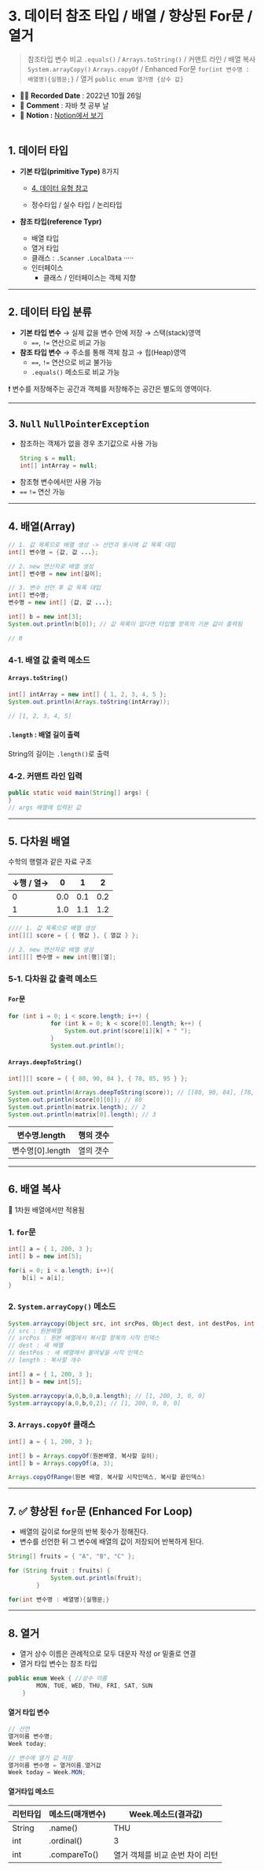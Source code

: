 # 3. 데이터 참조 타입 / 배열 / 향상된 For문 / 열거

> 참조타입 변수 비교 `.equals()` / `Arrays.toString()` / 커맨트 라인 / 배열 복사 `System.arrayCopy()` `Arrays.copyOf` / Enhanced For문 `for(int 변수명 : 배열명){실행문;}` / 열거 `public enum 열거명 {상수 값}`

- ✍🏻 **Recorded Date** : 2022년 10월 26일
- 💬 **Comment** : 자바 첫 공부 날
- 🔖 **Notion :** [Notion에서 보기](https://6suk.notion.site/3-For-78f3e63353fa4cc7a8a2a4a255506dfb)
  <br>
  <br>

## 1. 데이터 타입

- **기본 타입(primitive Type)** 8가지

  - [4. 데이터 유형 참고](https://www.notion.so/1-10cd2489440c46bda325f59e1643db6b)

  - 정수타입 / 실수 타입 / 논리타입

- **참조 타입(reference Typr)**
  - 배열 타입
  - 열거 타입
  - 클래스 : `.Scanner` `.LocalData` ·····
  - 인터페이스
    - 클래스 / 인터페이스는 객체 지향

---

## 2. 데이터 타입 분류

- **기본 타입 변수** → 실제 값을 변수 안에 저장 → 스택(stack)영역
  - `==`, `!=` 연산으로 비교 가능
- **참조 타입 변수** → 주소를 통해 객체 참고 → 힙(Heap)영역
  - `==`, `!=` 연산으로 비교 불가능
  - `.equals()` 메소드로 비교 가능

❗ 변수를 저장해주는 공간과 객체를 저장해주는 공간은 별도의 영역이다.

---

## 3. `Null` `NullPointerException`

- 참조하는 객체가 없을 경우 초기값으로 사용 가능
  ```java
  String s = null;
  int[] intArray = null;
  ```
- 참조형 변수에서만 사용 가능
- `==` `!=` 연산 가능

---

## 4. 배열(Array)

```java
// 1. 값 목록으로 배열 생성 -> 선언과 동시에 값 목록 대입
int[] 변수명 = {값, 값 ...};

// 2. new 연산자로 배열 생성
int[] 변수명 = new int[길이];

// 3. 변수 선언 후 값 목록 대입
int[] 변수명;
변수명 = new int[] {값, 값 ...};
```

```java
int[] b = new int[3];
System.out.println(b[0]); // 값 목록이 없다면 타입별 항목의 기본 값이 출력됨

// 0
```

### 4-1. 배열 값 출력 메소드

#### `Arrays.toString()`

```java
int[] intArray = new int[] { 1, 2, 3, 4, 5 };
System.out.println(Arrays.toString(intArray));

// [1, 2, 3, 4, 5]
```

#### `.length` : 배열 길이 출력

String의 길이는 `.length()`로 출력

### 4-2. 커맨트 라인 입력

```java
public static void main(String[] args) {
}
// args 배열에 입력된 값
```

---

## 5. 다차원 배열

수학의 행렬과 같은 자료 구조

| ↓행 / 열→ | 0   | 1   | 2   |
| --------- | --- | --- | --- |
| 0         | 0.0 | 0.1 | 0.2 |
| 1         | 1.0 | 1.1 | 1.2 |

```java
//// 1. 값 목록으로 배열 생성
int[][] score = { { 행값 }, { 열값 } };

// 2. new 연산자로 배열 생성
int[][] 변수명 = new int[행][열];
```

### 5-1. 다차원 값 출력 메소드

#### `For`문

```java
for (int i = 0; i < score.length; i++) {
			for (int k = 0; k < score[0].length; k++) {
				System.out.print(score[i][k] + " ");
			}
			System.out.println();
```

#### `Arrays.deepToString()`

```java
int[][] score = { { 80, 90, 84 }, { 78, 85, 95 } };

System.out.println(Arrays.deepToString(score)); // [[80, 90, 84], [78, 85, 95]]
System.out.println(score[0][0]); // 80
System.out.println(matrix.length); // 2
System.out.println(matrix[0].length); // 3
```

| 변수명.length    | 행의 갯수 |
| ---------------- | --------- |
| 변수명[0].length | 열의 갯수 |

---

## 6. 배열 복사

📌 1차원 배열에서만 적용됨

### 1. `for`문

```java
int[] a = { 1, 200, 3 };
int[] b = new int[5];

for(i = 0; i < a.length; i++){
	b[i] = a[i];
}
```

### 2. `System.arrayCopy()` 메소드

```java
System.arraycopy(Object src, int srcPos, Object dest, int destPos, int length);
// src : 원본배열
// srcPos : 원본 배열에서 복사할 항복의 시작 인덱스
// dest : 새 배열
// destPos : 새 배열에서 붙여넣을 시작 인덱스
// length : 복사할 개수
```

```java
int[] a = { 1, 200, 3 };
int[] b = new int[5];

System.arraycopy(a,0,b,0,a.length); // [1, 200, 3, 0, 0]
System.arraycopy(a,0,b,0,2); // [1, 200, 0, 0, 0]
```

### 3. `Arrays.copyOf` 클래스

```java
int[] a = { 1, 200, 3 };

int[] b = Arrays.copyOf(원본배열, 복사할 길이);
int[] b = Arrays.copyOf(a, 3);

Arrays.copyOfRange(원본 배열, 복사할 시작인덱스, 복사할 끝인덱스)
```

---

## 7. ✅ 향상된 `for`문 (**Enhanced For Loop)**

- 배열의 길이로 for문의 반복 횟수가 정해진다.
- 변수를 선언한 뒤 그 변수에 배열의 값이 저장되어 반복하게 된다.

```java
String[] fruits = { "A", "B", "C" };

for (String fruit : fruits) {
			System.out.println(fruit);
		}

for(int 변수명 : 배열명){실행문;}
```

---

## 8. 열거

- 열거 상수 이름은 관례적으로 모두 대문자 작성 or 밑줄로 연결
- 열거 타입 변수는 참조 타입

```java
public enum Week { //상수 이름
		MON, TUE, WED, THU, FRI, SAT, SUN
	}
```

#### 열거 타입 변수

```java
// 선언
열거이름 변수명;
Week today;

// 변수에 열거 값 저장
열거이름 변수명 = 열거이름.열거값
Week today = Week.MON;
```

#### 열거타입 메소드

| 리턴타입 | 메소드(매개변수) | Week.메소드(결과값)             |
| -------- | ---------------- | ------------------------------- |
| String   | .name()          | THU                             |
| int      | .ordinal()       | 3                               |
| int      | .compareTo()     | 열거 객체를 비교 순번 차이 리턴 |
